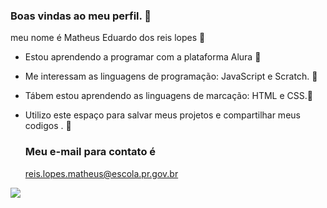 ### Boas vindas ao meu perfil. 👋

meu nome é Matheus Eduardo dos reis lopes 🥇
- Estou aprendendo a programar com a plataforma Alura 📸
- Me interessam as linguagens de programação: JavaScript e Scratch. 🥇
- Tábem estou aprendendo as linguagens de marcação: HTML e CSS.🏀
- Utilizo este espaço para salvar meus projetos e compartilhar meus codigos . 🧺

  ### Meu e-mail para contato é
  
  reis.lopes.matheus@escola.pr.gov.br


![](https://media.tenor.com/qosneYa0MLQAAAAC/spider-man.gif)
  

<!--
**Matheus20008/Matheus20008** is a ✨ _special_ ✨ repository because its `README.md` (this file) appears on your GitHub profile.

Here are some ideas to get you started:

- 🔭 I’m currently working on ...
- 🌱 I’m currently learning ...
- 👯 I’m looking to collaborate on ...
- 🤔 I’m looking for help with ...
- 💬 Ask me about ...
- 📫 How to reach me: ...
- 😄 Pronouns: ...
- ⚡ Fun fact: ...
-->

